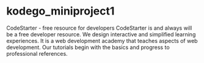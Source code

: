 # kodego_miniproject1
CodeStarter - free resource for developers
CodeStarter is and always will be a free developer resource. We design interactive and simplified learning experiences.
It is a web development academy that teaches aspects of web development.
Our tutorials begin with the basics and progress to professional references.

